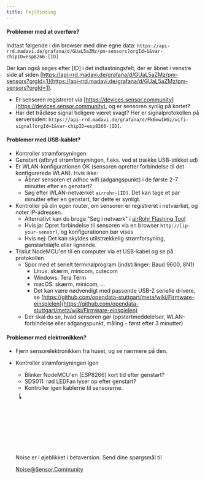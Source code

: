 ```yaml
---
title: Fejlfinding
---
```


#### Problemer med at overføre?
Indtast følgende i din browser med dine egne data:
`https://api-rrd.madavi.de/grafana/d/GUaL5aZMz/pm-sensors?orgId=1&var-chipID=esp8266-[ID]`

Der kan også søges efter [ID] i det indtastningsfelt, der er åbnet i venstre side af siden [https://api-rrd.madavi.de/grafana/d/GUaL5aZMz/pm-sensors?orgId=1](https://api-rrd.madavi.de/grafana/d/GUaL5aZMz/pm-sensors?orgId=1).

* Er sensoren registreret via [https://devices.sensor.community](https://devices.sensor.community), og er sensoren synlig på kortet?
* Har det trådløse signal tidligere været svagt?
  Her er signalprotokollen på serversiden: `https://api-rrd.madavi.de/grafana/d/Fk6mw1WGz/wifi-signal?orgId=1&var-chipID=esp8266-[ID]`.

#### Problemer med USB-kablet?
* Kontroller strømforsyningen
* Genstart (afbryd strømforsyningen, f.eks. ved at trække USB-stikket ud)
* Er WLAN-konfigurationen OK (sensoren opretter forbindelse til det konfigurerede WLAN). Hvis ikke:
  * Åbner sensoren et adhoc wifi (adgangspunkt) i de første 2-7 minutter efter en genstart?
  * Søg efter WLAN-netværket `airrohr-[ID]`. Det kan tage et par minutter efter en genstart, før dette er synligt.
* Kontroller på din egen router, om sensoren er registreret i netværket, og noter IP-adressen.
  * Alternativt kan du bruge "Søg i netværk" i [airRohr Flashing Tool](https://github.com/opendata-stuttgart/airrohr-firmware-flasher/)
  * Hvis ja: Opret forbindelse til sensoren via en browser `http://[ip-your-sensor]`, og konfigurationen bør vises
  * Hvis nej: Det kan skyldes utilstrækkelig strømforsyning, genstartsløjfe eller lignende.
* Tilslut NodeMCU'en til en computer via et USB-kabel og se på protokollen
  * Spor med et serielt terminalprogram (indstillinger: Baud 9600, 8N1)
    * Linux: skærm, minicom, cutecom
    * Windows: Tera Term
    * macOS: skærm, minicom, ...
    * Det kan være nødvendigt med passende USB-2 serielle drivere, se [https://github.com/opendata-stuttgart/meta/wiki/Firmware-einspielen](https://github.com/opendata-stuttgart/meta/wiki/Firmware-einspielen)
  * Der skal du se, hvad sensoren gør (opstartmeddelelser, WLAN-forbindelse eller adgangspunkt, måling - først efter 3 minutter)

#### Problemer med elektronikken?
* Fjern sensorelektronikken fra huset, og se nærmere på den.
* Kontroller strømforsyningen igen
    * Blinker NodeMCU'en (ESP8266) kort tid efter genstart?
    * SDS011: rød LEDFan lyser op efter genstart?
    * Kontroller igen kablerne til sensorerne.

  <div class="max-w-screen-xl mx-auto pt-5">
      <div class="p-2 rounded-lg bg-indigo-100 shadow-lg sm:p-3">
      <div class="flex items-center">
            <span class="p-2 rounded-lg bg-indigo-500">
              <svg class="h-8 w-8 text-white" fill="none" viewBox="0 0 0 24 24" stroke="currentColor">
                <path stroke-linecap="round" stroke-linejoin="round" stroke-width="2" d="M11 5.882V19.24a1.76 1.76 1.76 0 01-3.417.592l-2.147-6.15M18 13a3 3 0 100-6M5. 436 13.683A4.001 4.001 4.001 0 017 6h1.832c4.1 0 7.625-1.234 9.168-3v14c-1.543-1.766-5.067-3-9.168-3H7a3.988 3.988 0 01-1.564-.317z" >
              <svg>
            <span>
        <div class="flex flex-wrap">
          <div class="flex-wrap flex">
            <p class="pt-1 text-indigo-700 font-medium">
                Noise er i øjeblikket i betaversion. Send dine spørgsmål til<p>
          <a href="mailto:Noise@Sensor.Community" class="ml-1 font-medium understregning text-white hover:text-yellow-600">
                  Noise@Sensor.Community<a>
          <div>
           <div>
      <div>
    <div>
  <div>
